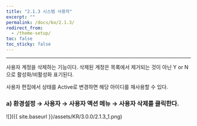 ```yaml
---
title: "2.1.3 시스템 사용자"
excerpt: ""
permalink: /docs/ko/2.1.3/
redirect_from:
  - /theme-setup/
toc: false
toc_sticky: false
---
```


---
사용자 계정을 삭제하는 기능이다. 삭제된 계정은 목록에서 제거되는 것이 아닌  Y or N 으로 활성화/비활성화 표기된다.

사용자 편집에서 상태를 Active로 변경하면 해당 아이디를 재사용할 수 있다.

### a\) 환경설정 → 사용자 → 사용자 액션 메뉴 → 사용자 삭제를 클릭한다.
![]({{ site.baseurl }}/assets/KR/3.0.0/2.1.3_1.png)
